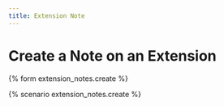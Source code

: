 ```yaml
---
title: Extension Note
---
```


# Create a Note on an Extension

{% form extension_notes.create %}

{% scenario extension_notes.create %}
